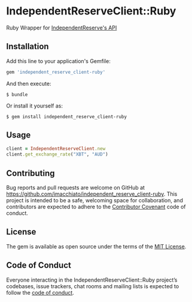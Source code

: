 # IndependentReserveClient::Ruby

Ruby Wrapper for [IndependentReserve's API](https://www.independentreserve.com/API#overview)

## Installation

Add this line to your application's Gemfile:

```ruby
gem 'independent_reserve_client-ruby'
```

And then execute:

    $ bundle

Or install it yourself as:

    $ gem install independent_reserve_client-ruby

## Usage

```ruby
client = IndependentReserveClient.new
client.get_exchange_rate("XBT", "AUD")
```

## Contributing

Bug reports and pull requests are welcome on GitHub at https://github.com/imacchiato/independent_reserve_client-ruby. This project is intended to be a safe, welcoming space for collaboration, and contributors are expected to adhere to the [Contributor Covenant](http://contributor-covenant.org) code of conduct.

## License

The gem is available as open source under the terms of the [MIT License](http://opensource.org/licenses/MIT).

## Code of Conduct

Everyone interacting in the IndependentReserveClient::Ruby project’s codebases, issue trackers, chat rooms and mailing lists is expected to follow the [code of conduct](https://github.com/[USERNAME]/independent_reserve_client-ruby/blob/master/CODE_OF_CONDUCT.md).
